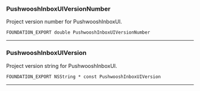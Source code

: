 ### PushwooshInboxUIVersionNumber <a name="PushwooshInboxUIVersionNumber"></a>
Project version number for PushwooshInboxUI.
```
FOUNDATION_EXPORT double PushwooshInboxUIVersionNumber
```
---
### PushwooshInboxUIVersion <a name="PushwooshInboxUIVersion"></a>
Project version string for PushwooshInboxUI.
```
FOUNDATION_EXPORT NSString * const PushwooshInboxUIVersion
```
---
